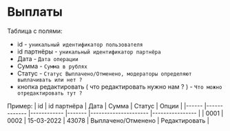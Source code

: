 # Выплаты

Таблица с полями:

- id - `уникальный идентификатор пользователя `
- id партнёры - `уникальный идентификатор партнёра`
- Дата - `Дата операции`
- Сумма - `Сумма в рублях`
- Статус - `Статус Выплачено/Отменено, модераторы определяют выплачивать или нет ?`
- кнопка редактировать ( что редактировать нужно нам ? ) - `Что можно отредактировать тут ?`

Пример:
| id   	| id партнёра 	| Дата       	| Сумма 	| Статус              	| Опции          	|
|------	|-------------	|------------	|-------	|---------------------	|----------------	|
| 0001 	| 0002        	| 15-03-2022 	| 43078 	| Выплачено/Отменено  	| Редактировать  	|
